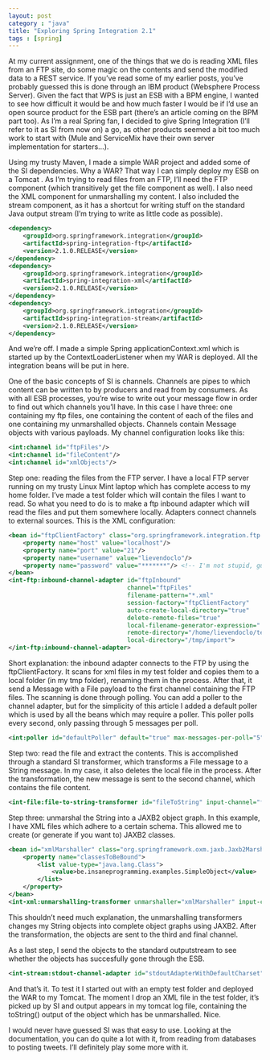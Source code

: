 ```yaml
---
layout: post
category : "java"
title: "Exploring Spring Integration 2.1"
tags : [spring]
---
```


At my current assignment, one of the things that we do is reading XML files from an FTP site, do some magic on the contents and send the modified data to a REST service. If you’ve read some of my earlier posts, you’ve probably guessed this is done through an IBM product (Websphere Process Server). Given the fact that WPS is just an ESB with a BPM engine, I wanted to see how difficult it would be and how much faster I would be if I’d use an open source product for the ESB part (there’s an article coming on the BPM part too). As I’m a real Spring fan, I decided to give Spring Integration (I’ll refer to it as SI from now on) a go, as other products seemed a bit too much work to start with (Mule and ServiceMix have their own server implementation for starters…). <!--more-->

Using my trusty Maven, I made a simple WAR project and added some of the SI dependencies. Why a WAR? That way I can simply deploy my ESB on a Tomcat  . As I’m trying to read files from an FTP, I’ll need the FTP component (which transitively get the file component as well). I also need the XML component for unmarshalling my content. I also included the stream component, as it has a shortcut for writing stuff on the standard Java output stream (I’m trying to write as little code as possible).

``` xml
<dependency>
    <groupId>org.springframework.integration</groupId>
    <artifactId>spring-integration-ftp</artifactId>
    <version>2.1.0.RELEASE</version>
</dependency>
<dependency>
    <groupId>org.springframework.integration</groupId>
    <artifactId>spring-integration-xml</artifactId>
    <version>2.1.0.RELEASE</version>
</dependency>
<dependency>
    <groupId>org.springframework.integration</groupId>
    <artifactId>spring-integration-stream</artifactId>
    <version>2.1.0.RELEASE</version>
</dependency>
```

And we’re off. I made a simple Spring applicationContext.xml which is started up by the ContextLoaderListener when my WAR is deployed. All the integration beans will be put in here.

One of the basic concepts of SI is channels. Channels are pipes to which content can be written to by producers and read from by consumers. As with all ESB processes, you’re wise to write out your message flow in order to find out which channels you’ll have. In this case I have three: one containing my ftp files, one containing the content of each of the files and one containing my unmarshalled objects. Channels contain Message objects with various payloads. My channel configuration looks like this:

``` xml
<int:channel id="ftpFiles"/>
<int:channel id="fileContent"/>
<int:channel id="xmlObjects"/>
```

Step one: reading the files from the FTP server. I have a local FTP server running on my trusty Linux Mint laptop which has complete access to my home folder. I’ve made a test folder which will contain the files I want to read. So what you need to do is to make a ftp inbound adapter which will read the files and put them somewhere locally. Adapters connect channels to external sources. This is the XML configuration:

``` xml
<bean id="ftpClientFactory" class="org.springframework.integration.ftp.session.DefaultFtpSessionFactory">
    <property name="host" value="localhost"/>
    <property name="port" value="21"/>
    <property name="username" value="lievendoclo"/>
    <property name="password" value="*******"/> <!-- I'm not stupid, guys -->
</bean>
<int-ftp:inbound-channel-adapter id="ftpInbound"
                                 channel="ftpFiles"
                                 filename-pattern="*.xml"
                                 session-factory="ftpClientFactory"
                                 auto-create-local-directory="true"
                                 delete-remote-files="true"
                                 local-filename-generator-expression="'ftpupload.' + T(java.lang.System).currentTimeMillis() + '.txt'"
                                 remote-directory="/home/lievendoclo/test"
                                 local-directory="/tmp/import">
</int-ftp:inbound-channel-adapter>
```

Short explanation: the inbound adapter connects to the FTP by using the ftpClientFactory. It scans for xml files in my test folder and copies them to a local folder (in my tmp folder), renaming them in the process. After that, it send a Message with a File payload to the first channel containing the FTP files. The scanning is done through polling. You can add a poller to the channel adapter, but for the simplicity of this article I added a default poller which is used by all the beans which may require a poller. This poller polls every second, only passing through 5 messages per poll.

``` xml
<int:poller id="defaultPoller" default="true" max-messages-per-poll="5" fixed-rate="1000"/>
```

Step two: read the file and extract the contents. This is accomplished through a standard SI transformer, which transforms a File message to a String message. In my case, it also deletes the local file in the process. After the transformation, the new message is sent to the second channel, which contains the file content.

``` xml
<int-file:file-to-string-transformer id="fileToString" input-channel="ftpFiles" output-channel="fileContent" delete-files="true"/>
```

Step three: unmarshal the String into a JAXB2 object graph. In this example, I have XML files which adhere to a certain schema. This allowed me to create (or generate if you want to) JAXB2 classes.

``` xml
<bean id="xmlMarshaller" class="org.springframework.oxm.jaxb.Jaxb2Marshaller">
    <property name="classesToBeBound">
        <list value-type="java.lang.Class">
            <value>be.insaneprogramming.examples.SimpleObject</value>
        </list>
    </property>
</bean>
<int-xml:unmarshalling-transformer unmarshaller="xmlMarshaller" input-channel="fileContent" output-channel="xmlObjects" />
```

This shouldn’t need much explanation, the unmarshalling transformers changes my String objects into complete object graphs using JAXB2. After the transformation, the objects are sent to the third and final channel.

As a last step, I send the objects to the standard outputstream to see whether the objects has succesfully gone through the ESB.

``` xml
<int-stream:stdout-channel-adapter id="stdoutAdapterWithDefaultCharset" channel="xmlObjects"/>
```

And that’s it. To test it I started out with an empty test folder and deployed the WAR to my Tomcat. The moment I drop an XML file in the test folder, it’s picked up by SI and output appears in my tomcat log file, containing the toString() output of the object which has be unmarshalled. Nice.

I would never have guessed SI was that easy to use. Looking at the documentation, you can do quite a lot with it, from reading from databases to posting tweets. I’ll definitely play some more with it.
